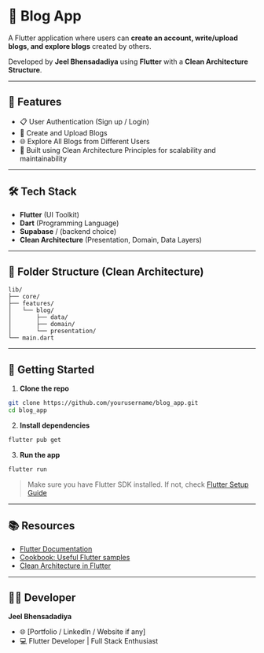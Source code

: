 # 📖 Blog App

A Flutter application where users can **create an account, write/upload blogs, and explore blogs** created by others.

Developed by **Jeel Bhensadadiya** using **Flutter** with a **Clean Architecture Structure**.

---

## 🚀 Features

- 📋 User Authentication (Sign up / Login)
- 📝 Create and Upload Blogs
- 🌐 Explore All Blogs from Different Users
- 🧠 Built using Clean Architecture Principles for scalability and maintainability

---

## 🛠️ Tech Stack

- **Flutter** (UI Toolkit)
- **Dart** (Programming Language)
- **Supabase** / (backend choice)
- **Clean Architecture** (Presentation, Domain, Data Layers)

---

## 🧱 Folder Structure (Clean Architecture)

```
lib/
├── core/
├── features/
│   └── blog/
│       ├── data/
│       ├── domain/
│       └── presentation/
└── main.dart
```

---

## 📲 Getting Started

1. **Clone the repo**

```bash
git clone https://github.com/yourusername/blog_app.git
cd blog_app
```

2. **Install dependencies**

```bash
flutter pub get
```

3. **Run the app**

```bash
flutter run
```

> Make sure you have Flutter SDK installed. If not, check [Flutter Setup Guide](https://docs.flutter.dev/get-started/install)

---

## 📚 Resources

- [Flutter Documentation](https://docs.flutter.dev/)
- [Cookbook: Useful Flutter samples](https://docs.flutter.dev/cookbook)
- [Clean Architecture in Flutter](https://resocoder.com/clean-architecture-tdd/)

---

## 👨‍💻 Developer

**Jeel Bhensadadiya**

- 🌐 [Portfolio / LinkedIn / Website if any]
- 💻 Flutter Developer | Full Stack Enthusiast